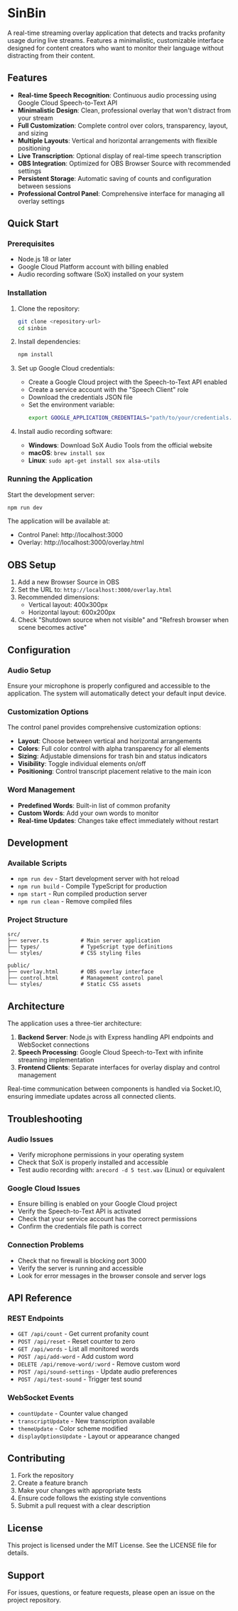 # SinBin

A real-time streaming overlay application that detects and tracks profanity usage during live streams. Features a minimalistic, customizable interface designed for content creators who want to monitor their language without distracting from their content.

## Features

- **Real-time Speech Recognition**: Continuous audio processing using Google Cloud Speech-to-Text API
- **Minimalistic Design**: Clean, professional overlay that won't distract from your stream
- **Full Customization**: Complete control over colors, transparency, layout, and sizing
- **Multiple Layouts**: Vertical and horizontal arrangements with flexible positioning
- **Live Transcription**: Optional display of real-time speech transcription
- **OBS Integration**: Optimized for OBS Browser Source with recommended settings
- **Persistent Storage**: Automatic saving of counts and configuration between sessions
- **Professional Control Panel**: Comprehensive interface for managing all overlay settings

## Quick Start

### Prerequisites

- Node.js 18 or later
- Google Cloud Platform account with billing enabled
- Audio recording software (SoX) installed on your system

### Installation

1. Clone the repository:
   ```bash
   git clone <repository-url>
   cd sinbin
   ```

2. Install dependencies:
   ```bash
   npm install
   ```

3. Set up Google Cloud credentials:
   - Create a Google Cloud project with the Speech-to-Text API enabled
   - Create a service account with the "Speech Client" role
   - Download the credentials JSON file
   - Set the environment variable:
     ```bash
     export GOOGLE_APPLICATION_CREDENTIALS="path/to/your/credentials.json"
     ```

4. Install audio recording software:
   - **Windows**: Download SoX Audio Tools from the official website
   - **macOS**: `brew install sox`
   - **Linux**: `sudo apt-get install sox alsa-utils`

### Running the Application

Start the development server:
```bash
npm run dev
```

The application will be available at:
- Control Panel: http://localhost:3000
- Overlay: http://localhost:3000/overlay.html

## OBS Setup

1. Add a new Browser Source in OBS
2. Set the URL to: `http://localhost:3000/overlay.html`
3. Recommended dimensions:
   - Vertical layout: 400x300px
   - Horizontal layout: 600x200px
4. Check "Shutdown source when not visible" and "Refresh browser when scene becomes active"

## Configuration

### Audio Setup

Ensure your microphone is properly configured and accessible to the application. The system will automatically detect your default input device.

### Customization Options

The control panel provides comprehensive customization options:

- **Layout**: Choose between vertical and horizontal arrangements
- **Colors**: Full color control with alpha transparency for all elements
- **Sizing**: Adjustable dimensions for trash bin and status indicators
- **Visibility**: Toggle individual elements on/off
- **Positioning**: Control transcript placement relative to the main icon

### Word Management

- **Predefined Words**: Built-in list of common profanity
- **Custom Words**: Add your own words to monitor
- **Real-time Updates**: Changes take effect immediately without restart

## Development

### Available Scripts

- `npm run dev` - Start development server with hot reload
- `npm run build` - Compile TypeScript for production
- `npm start` - Run compiled production server
- `npm run clean` - Remove compiled files

### Project Structure

```
src/
├── server.ts          # Main server application
├── types/             # TypeScript type definitions
└── styles/            # CSS styling files

public/
├── overlay.html       # OBS overlay interface
├── control.html       # Management control panel
└── styles/            # Static CSS assets
```

## Architecture

The application uses a three-tier architecture:

1. **Backend Server**: Node.js with Express handling API endpoints and WebSocket connections
2. **Speech Processing**: Google Cloud Speech-to-Text with infinite streaming implementation
3. **Frontend Clients**: Separate interfaces for overlay display and control management

Real-time communication between components is handled via Socket.IO, ensuring immediate updates across all connected clients.

## Troubleshooting

### Audio Issues

- Verify microphone permissions in your operating system
- Check that SoX is properly installed and accessible
- Test audio recording with: `arecord -d 5 test.wav` (Linux) or equivalent

### Google Cloud Issues

- Ensure billing is enabled on your Google Cloud project
- Verify the Speech-to-Text API is activated
- Check that your service account has the correct permissions
- Confirm the credentials file path is correct

### Connection Problems

- Check that no firewall is blocking port 3000
- Verify the server is running and accessible
- Look for error messages in the browser console and server logs

## API Reference

### REST Endpoints

- `GET /api/count` - Get current profanity count
- `POST /api/reset` - Reset counter to zero
- `GET /api/words` - List all monitored words
- `POST /api/add-word` - Add custom word
- `DELETE /api/remove-word/:word` - Remove custom word
- `POST /api/sound-settings` - Update audio preferences
- `POST /api/test-sound` - Trigger test sound

### WebSocket Events

- `countUpdate` - Counter value changed
- `transcriptUpdate` - New transcription available
- `themeUpdate` - Color scheme modified
- `displayOptionsUpdate` - Layout or appearance changed

## Contributing

1. Fork the repository
2. Create a feature branch
3. Make your changes with appropriate tests
4. Ensure code follows the existing style conventions
5. Submit a pull request with a clear description

## License

This project is licensed under the MIT License. See the LICENSE file for details.

## Support

For issues, questions, or feature requests, please open an issue on the project repository.